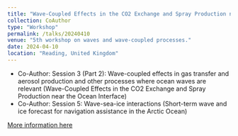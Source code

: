 ```yaml
---
title: "Wave-Coupled Effects in the CO2 Exchange and Spray Production near the Ocean Interface & Short-term wave and ice forecast for navigation assistance in the Arctic Ocean"
collection: CoAuthor
type: "Workshop"
permalink: /talks/20240410
venue: "5th workshop on waves and wave-coupled processes."
date: 2024-04-10
location: "Reading, United Kingdom"
---
```


* Co-Author: Session 3 (Part 2): Wave-coupled effects in gas transfer and aerosol production and other processes where ocean waves are relevant (Wave-Coupled Effects in the CO2 Exchange and Spray Production near the Ocean Interface)
* Co-Author: Session 5: Wave-sea-ice interactions (Short-term wave and ice forecast for navigation assistance in the Arctic Ocean)

[More information here](https://ecmwfevents.com/i/4fbc93c2-450b-4a15-adfb-602f5be9281e/public/agenda)

